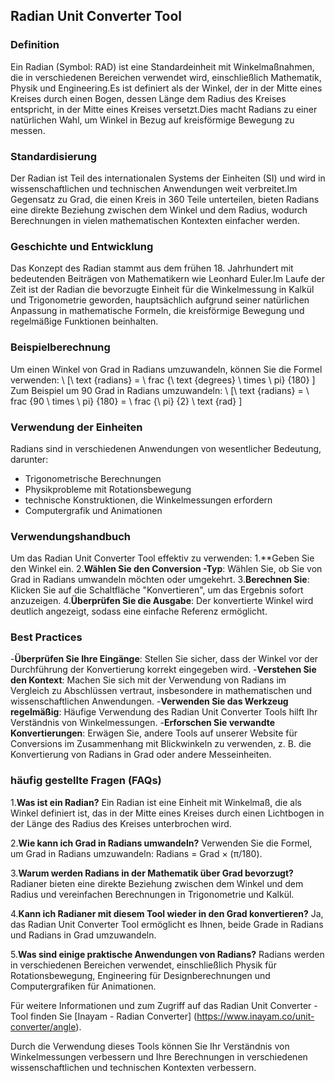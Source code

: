 ## Radian Unit Converter Tool

### Definition
Ein Radian (Symbol: RAD) ist eine Standardeinheit mit Winkelmaßnahmen, die in verschiedenen Bereichen verwendet wird, einschließlich Mathematik, Physik und Engineering.Es ist definiert als der Winkel, der in der Mitte eines Kreises durch einen Bogen, dessen Länge dem Radius des Kreises entspricht, in der Mitte eines Kreises versetzt.Dies macht Radians zu einer natürlichen Wahl, um Winkel in Bezug auf kreisförmige Bewegung zu messen.

### Standardisierung
Der Radian ist Teil des internationalen Systems der Einheiten (SI) und wird in wissenschaftlichen und technischen Anwendungen weit verbreitet.Im Gegensatz zu Grad, die einen Kreis in 360 Teile unterteilen, bieten Radians eine direkte Beziehung zwischen dem Winkel und dem Radius, wodurch Berechnungen in vielen mathematischen Kontexten einfacher werden.

### Geschichte und Entwicklung
Das Konzept des Radian stammt aus dem frühen 18. Jahrhundert mit bedeutenden Beiträgen von Mathematikern wie Leonhard Euler.Im Laufe der Zeit ist der Radian die bevorzugte Einheit für die Winkelmessung in Kalkül und Trigonometrie geworden, hauptsächlich aufgrund seiner natürlichen Anpassung in mathematische Formeln, die kreisförmige Bewegung und regelmäßige Funktionen beinhalten.

### Beispielberechnung
Um einen Winkel von Grad in Radians umzuwandeln, können Sie die Formel verwenden:
\ [\ text {radians} = \ frac {\ text {degrees} \ times \ pi} {180} \]
Zum Beispiel um 90 Grad in Radians umzuwandeln:
\ [\ text {radians} = \ frac {90 \ times \ pi} {180} = \ frac {\ pi} {2} \ text {rad} \]

### Verwendung der Einheiten
Radians sind in verschiedenen Anwendungen von wesentlicher Bedeutung, darunter:
- Trigonometrische Berechnungen
- Physikprobleme mit Rotationsbewegung
- technische Konstruktionen, die Winkelmessungen erfordern
- Computergrafik und Animationen

### Verwendungshandbuch
Um das Radian Unit Converter Tool effektiv zu verwenden:
1.**Geben Sie den Winkel ein.
2.**Wählen Sie den Conversion -Typ**: Wählen Sie, ob Sie von Grad in Radians umwandeln möchten oder umgekehrt.
3.**Berechnen Sie**: Klicken Sie auf die Schaltfläche "Konvertieren", um das Ergebnis sofort anzuzeigen.
4.**Überprüfen Sie die Ausgabe**: Der konvertierte Winkel wird deutlich angezeigt, sodass eine einfache Referenz ermöglicht.

### Best Practices
-**Überprüfen Sie Ihre Eingänge**: Stellen Sie sicher, dass der Winkel vor der Durchführung der Konvertierung korrekt eingegeben wird.
-**Verstehen Sie den Kontext**: Machen Sie sich mit der Verwendung von Radians im Vergleich zu Abschlüssen vertraut, insbesondere in mathematischen und wissenschaftlichen Anwendungen.
-**Verwenden Sie das Werkzeug regelmäßig**: Häufige Verwendung des Radian Unit Converter Tools hilft Ihr Verständnis von Winkelmessungen.
-**Erforschen Sie verwandte Konvertierungen**: Erwägen Sie, andere Tools auf unserer Website für Conversions im Zusammenhang mit Blickwinkeln zu verwenden, z. B. die Konvertierung von Radians in Grad oder andere Messeinheiten.

### häufig gestellte Fragen (FAQs)

1.**Was ist ein Radian?**
Ein Radian ist eine Einheit mit Winkelmaß, die als Winkel definiert ist, das in der Mitte eines Kreises durch einen Lichtbogen in der Länge des Radius des Kreises unterbrochen wird.

2.**Wie kann ich Grad in Radians umwandeln?**
Verwenden Sie die Formel, um Grad in Radians umzuwandeln: Radians = Grad × (π/180).

3.**Warum werden Radians in der Mathematik über Grad bevorzugt?**
Radianer bieten eine direkte Beziehung zwischen dem Winkel und dem Radius und vereinfachen Berechnungen in Trigonometrie und Kalkül.

4.**Kann ich Radianer mit diesem Tool wieder in den Grad konvertieren?**
Ja, das Radian Unit Converter Tool ermöglicht es Ihnen, beide Grade in Radians und Radians in Grad umzuwandeln.

5.**Was sind einige praktische Anwendungen von Radians?**
Radians werden in verschiedenen Bereichen verwendet, einschließlich Physik für Rotationsbewegung, Engineering für Designberechnungen und Computergrafiken für Animationen.

Für weitere Informationen und zum Zugriff auf das Radian Unit Converter -Tool finden Sie [Inayam - Radian Converter] (https://www.inayam.co/unit-converter/angle).

Durch die Verwendung dieses Tools können Sie Ihr Verständnis von Winkelmessungen verbessern und Ihre Berechnungen in verschiedenen wissenschaftlichen und technischen Kontexten verbessern.